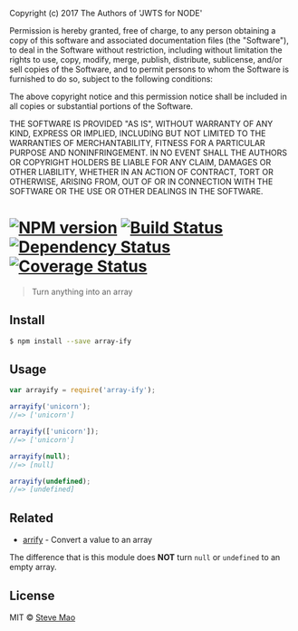 Copyright (c) 2017 The Authors of 'JWTS for NODE'

Permission is hereby granted, free of charge, to any person obtaining a copy of
this software and associated documentation files (the "Software"), to deal in
the Software without restriction, including without limitation the rights to
use, copy, modify, merge, publish, distribute, sublicense, and/or sell copies of
the Software, and to permit persons to whom the Software is furnished to do so,
subject to the following conditions:

The above copyright notice and this permission notice shall be included in all
copies or substantial portions of the Software.

THE SOFTWARE IS PROVIDED "AS IS", WITHOUT WARRANTY OF ANY KIND, EXPRESS OR
IMPLIED, INCLUDING BUT NOT LIMITED TO THE WARRANTIES OF MERCHANTABILITY, FITNESS
FOR A PARTICULAR PURPOSE AND NONINFRINGEMENT. IN NO EVENT SHALL THE AUTHORS OR
COPYRIGHT HOLDERS BE LIABLE FOR ANY CLAIM, DAMAGES OR OTHER LIABILITY, WHETHER
IN AN ACTION OF CONTRACT, TORT OR OTHERWISE, ARISING FROM, OUT OF OR IN
CONNECTION WITH THE SOFTWARE OR THE USE OR OTHER DEALINGS IN THE SOFTWARE.
#  [![NPM version][npm-image]][npm-url] [![Build Status][travis-image]][travis-url] [![Dependency Status][daviddm-image]][daviddm-url] [![Coverage Status][coveralls-image]][coveralls-url]

> Turn anything into an array


## Install

```sh
$ npm install --save array-ify
```


## Usage

```js
var arrayify = require('array-ify');

arrayify('unicorn');
//=> ['unicorn']

arrayify(['unicorn']);
//=> ['unicorn']

arrayify(null);
//=> [null]

arrayify(undefined);
//=> [undefined]
```


## Related

- [arrify](https://github.com/sindresorhus/arrify) - Convert a value to an array

The difference that is this module does **NOT** turn `null` or `undefined` to an empty array.


## License

MIT © [Steve Mao](https://github.com/stevemao)


[npm-image]: https://badge.fury.io/js/array-ify.svg
[npm-url]: https://npmjs.org/package/array-ify
[travis-image]: https://travis-ci.org/stevemao/array-ify.svg?branch=master
[travis-url]: https://travis-ci.org/stevemao/array-ify
[daviddm-image]: https://david-dm.org/stevemao/array-ify.svg?theme=shields.io
[daviddm-url]: https://david-dm.org/stevemao/array-ify
[coveralls-image]: https://coveralls.io/repos/stevemao/array-ify/badge.svg
[coveralls-url]: https://coveralls.io/r/stevemao/array-ify
